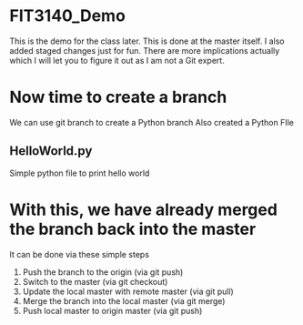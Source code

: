 # FIT3140_Demo
This is the demo for the class later. This is done at the master itself.
I also added staged changes just for fun. There are more implications actually which I will let you to figure it out as I am not a Git expert.

# Now time to create a branch
We can use git branch to create a Python branch
Also created a Python FIle

## HelloWorld.py
Simple python file to print hello world

# With this, we have already merged the branch back into the master
It can be done via these simple steps
1. Push the branch to the origin (via git push)
2. Switch to the master (via git checkout)
3. Update the local master with remote master (via git pull)
4. Merge the branch into the local master (via git merge)
5. Push local master to origin master (via git push)